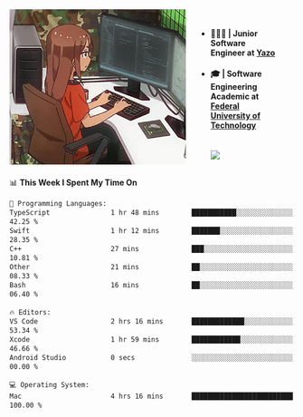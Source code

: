 
<body >
  <div style="display: flex; width: auto; margin-right: 30px ">
    <img align="right" width="312" height="274" style="padding-right:20px; " src="assets/umiko.gif" alt="Computer man" />
    <ul style="flex: 1;">
      <li><h4>🧑🏽‍💻 | Junior Software Engineer at <a href="https://www.yazo.com.br/">Yazo</a></h4></li>
      <li><h4>🎓 | Software Engineering Academic at <a href="http://www.utfpr.edu.br/">Federal University of Technology</a></h4></li>
      <br/>
      <a href="https://skillicons.dev">
        <img src="https://skillicons.dev/icons?i=ts,react,nodejs,go,swift,js,adonis,postgres,c,heroku,gradle,firebase,flutter,docker,aws,java,redis,kubernetes&theme=light&&perline=6 " />
      </a>
    </ul>  
    <br/>
  </div>
</body>


<!--START_SECTION:waka-->
📊 **This Week I Spent My Time On** 

```text
💬 Programming Languages: 
TypeScript               1 hr 48 mins        ███████████░░░░░░░░░░░░░░   42.25 % 
Swift                    1 hr 12 mins        ███████░░░░░░░░░░░░░░░░░░   28.35 % 
C++                      27 mins             ███░░░░░░░░░░░░░░░░░░░░░░   10.81 % 
Other                    21 mins             ██░░░░░░░░░░░░░░░░░░░░░░░   08.33 % 
Bash                     16 mins             ██░░░░░░░░░░░░░░░░░░░░░░░   06.40 % 

🔥 Editors: 
VS Code                  2 hrs 16 mins       █████████████░░░░░░░░░░░░   53.34 % 
Xcode                    1 hr 59 mins        ████████████░░░░░░░░░░░░░   46.66 % 
Android Studio           0 secs              ░░░░░░░░░░░░░░░░░░░░░░░░░   00.00 % 

💻 Operating System: 
Mac                      4 hrs 16 mins       █████████████████████████   100.00 % 
```


<!--END_SECTION:waka-->

<!--
**danielr0d/danielr0d** is a ✨ _special_ ✨ repository because its `README.md` (this file) appears on your GitHub profile.

Here are some ideas to get you started:

- 🔭 I’m currently working on ...
- 🌱 I’m currently learning ...
- 👯 I’m looking to collaborate on ...
- 🤔 I’m looking for help with ...
- 💬 Ask me about ...
- 📫 How to reach me: ...
- 😄 Pronouns: ...
- ⚡ Fun fact: ...
-->
